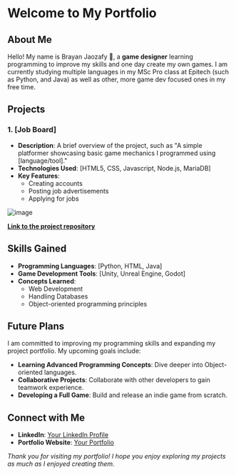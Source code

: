 ## 
# Welcome to My Portfolio

## About Me
Hello! My name is Brayan Jaozafy 👋, a **game designer** learning programming to improve my skills and one day create my own games. I am currently studying multiple languages in my MSc Pro class at Epitech (such as Python, and Java) as well as other, more game dev focused ones in my free time.

## Projects

### 1. **[Job Board]**
- **Description**: A brief overview of the project, such as "A simple platformer showcasing basic game mechanics I programmed using [language/tool]."
- **Technologies Used**: [HTML5, CSS, Javascript, Node.js, MariaDB]
- **Key Features**:
  - Creating accounts
  - Posting job advertisements
  - Applying for jobs

![image](https://github.com/user-attachments/assets/1cd0c554-8217-4b2d-8cc8-a4e600c52244)

**[Link to the project repository]([https://github.com/username/project-name](https://github.com/BrayouJ/Projet_Job_Board))**

## Skills Gained
- **Programming Languages**: [Python, HTML, Java]
- **Game Development Tools**: [Unity, Unreal Engine, Godot]
- **Concepts Learned**:
  - Web Development
  - Handling Databases
  - Object-oriented programming principles

## Future Plans
I am committed to improving my programming skills and expanding my project portfolio. My upcoming goals include:
- **Learning Advanced Programming Concepts**: Dive deeper into Object-oriented languages.
- **Collaborative Projects**: Collaborate with other developers to gain teamwork experience.
- **Developing a Full Game**: Build and release an indie game from scratch.

## Connect with Me
- **LinkedIn**: [Your LinkedIn Profile]([https://linkedin.com/in/your-profile](https://www.linkedin.com/in/brayan-jaozafy/))
- **Portfolio Website**: [Your Portfolio]([https://yourwebsite.com](https://brayoujao.wixsite.com/website))

*Thank you for visiting my portfolio! I hope you enjoy exploring my projects as much as I enjoyed creating them.*

